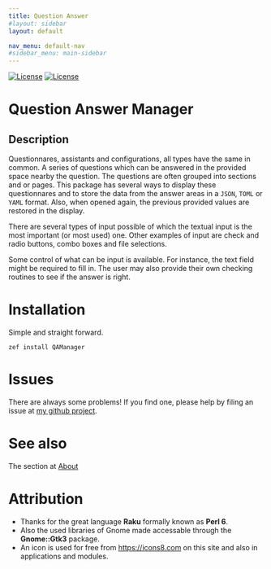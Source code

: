 ```yaml
---
title: Question Answer
#layout: sidebar
layout: default

nav_menu: default-nav
#sidebar_menu: main-sidebar
---
```


[![License](http://martimm.github.io/label/License-label.svg)](http://www.perlfoundation.org/artistic_license_2_0) [![License](http://martimm.github.io/label/License-label-docs.svg)](http://www.perlfoundation.org/artistic_license_2_0)


# Question Answer Manager


## Description

Questionnares, assistants and configurations, all types have the same in common. A series of questions which can be answered in the provided space nearby the question. The questions are often grouped into sections and or pages. This package has several ways to display these questionnares and to store the data from the answer areas in a `JSON`, `TOML` or `YAML` format. Also, when opened again, the previous provided values are restored in the display.

There are several types of input possible of which the textual input is the most important (or most used) one. Other examples of input are check and radio buttons, combo boxes and file selections.

Some control of what can be input is available. For instance, the text field might be required to fill in. The user may also provide their own checking routines to see if the answer is right.


# Installation

Simple and straight forward.

`zef install QAManager`


# Issues

There are always some problems! If you find one, please help by filing an issue at [my github project](https://github.com/MARTIMM/qa-manager/issues).


# See also
The section at [About](content-docs/About/about.html)


# Attribution
* Thanks for the great language **Raku** formally known as **Perl 6**.
* Also the used libraries of Gnome made accessable through the **Gnome::Gtk3** package.
* An icon is used for free from https://icons8.com on this site and also in applications and modules.

